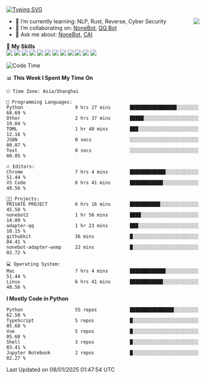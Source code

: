 [![Typing SVG](https://readme-typing-svg.herokuapp.com?size=25&duration=2500&color=8C43EA&vCenter=true&width=200&height=40&lines=Hi+there+%F0%9F%91%8B%F0%9F%8F%BB;I'm+yanyongyu)](https://git.io/typing-svg)

<a href="#">
  <img align="right" src="https://github-readme-stats.vercel.app/api?username=yanyongyu&count_private=true&show_icons=true&bg_color=15,f2f7fd,E0EAFC" />
</a>

- 🌱 I’m currently learning: NLP, Rust, Reverse, Cyber Security
- 👯 I’m collaborating on: [NoneBot](https://github.com/nonebot), [QQ Bot](https://github.com/Mrs4s/go-cqhttp)
- 💬 Ask me about: [NoneBot](https://github.com/nonebot), [CAI](https://github.com/cscs181/CAI)

🌟 **My Skills**  
![](https://img.shields.io/badge/-Python-3e74a2?style=flat-square&logo=Python&logoColor=fff)
![](https://img.shields.io/badge/-TypeScript-3178C6?style=flat-square&logo=TypeScript&logoColor=fff)
![](https://img.shields.io/badge/-Vue-4fc08d?style=flat-square&logo=Vue.js&logoColor=fff)
![](https://img.shields.io/badge/-React-2d98ce?style=flat-square&logo=React&logoColor=fff)
![](https://img.shields.io/badge/-FastAPI-009688?style=flat-square&logo=FastAPI&logoColor=fff)
![](https://img.shields.io/badge/-Linux-000000?style=flat-square&logo=Linux&logoColor=fff)
![](https://img.shields.io/badge/-Docker-2496ED?style=flat-square&logo=Docker&logoColor=fff)
![](https://img.shields.io/badge/-Kubernetes-326CE5?style=flat-square&logo=Kubernetes&logoColor=fff)
![](https://img.shields.io/badge/-GitHub%20Actions-2088FF?style=flat-square&logo=GitHubActions&logoColor=fff)
![](https://img.shields.io/badge/-PostgreSQL-4169E1?style=flat-square&logo=PostgreSQL&logoColor=fff)
![](https://img.shields.io/badge/-Redis-DC382D?style=flat-square&logo=Redis&logoColor=fff)
![](https://img.shields.io/badge/-MongoDB-47A248?style=flat-square&logo=MongoDB&logoColor=fff)

<!--START_SECTION:waka-->
![Code Time](http://img.shields.io/badge/Code%20Time-7%2C067%20hrs%2034%20mins-blue)

📊 **This Week I Spent My Time On** 

```text
🕑︎ Time Zone: Asia/Shanghai

💬 Programming Languages: 
Python                   9 hrs 27 mins       █████████████████░░░░░░░░   68.69 % 
Other                    2 hrs 37 mins       █████░░░░░░░░░░░░░░░░░░░░   19.04 % 
TOML                     1 hr 40 mins        ███░░░░░░░░░░░░░░░░░░░░░░   12.16 % 
JSON                     0 secs              ░░░░░░░░░░░░░░░░░░░░░░░░░   00.07 % 
Text                     0 secs              ░░░░░░░░░░░░░░░░░░░░░░░░░   00.05 % 

🔥 Editors: 
Chrome                   7 hrs 4 mins        █████████████░░░░░░░░░░░░   51.44 % 
VS Code                  6 hrs 41 mins       ████████████░░░░░░░░░░░░░   48.56 % 

🐱‍💻 Projects: 
PRIVATE PROJECT          6 hrs 16 mins       ███████████░░░░░░░░░░░░░░   45.58 % 
nonebot2                 1 hr 56 mins        ████░░░░░░░░░░░░░░░░░░░░░   14.09 % 
adapter-qq               1 hr 23 mins        ███░░░░░░░░░░░░░░░░░░░░░░   10.15 % 
githubkit                36 mins             █░░░░░░░░░░░░░░░░░░░░░░░░   04.41 % 
nonebot-adapter-wxmp     22 mins             █░░░░░░░░░░░░░░░░░░░░░░░░   02.72 % 

💻 Operating System: 
Mac                      7 hrs 4 mins        █████████████░░░░░░░░░░░░   51.44 % 
Linux                    6 hrs 41 mins       ████████████░░░░░░░░░░░░░   48.56 % 
```

**I Mostly Code in Python** 

```text
Python                   55 repos            ████████████████░░░░░░░░░   62.50 % 
TypeScript               5 repos             █░░░░░░░░░░░░░░░░░░░░░░░░   05.68 % 
Vue                      5 repos             █░░░░░░░░░░░░░░░░░░░░░░░░   05.68 % 
Shell                    3 repos             █░░░░░░░░░░░░░░░░░░░░░░░░   03.41 % 
Jupyter Notebook         2 repos             █░░░░░░░░░░░░░░░░░░░░░░░░   02.27 % 
```




 Last Updated on 08/01/2025 01:47:54 UTC
<!--END_SECTION:waka-->
